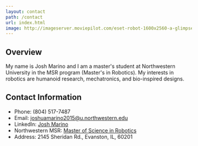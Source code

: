 ```yaml
---
layout: contact
path: /contact
url: index.html
image: http://imageserver.moviepilot.com/eset-robot-1600x2560-a-glimpse-into-the-future-this-robot-can-sing.jpeg?width=2560&height=1600
---
```


## Overview
My name is Josh Marino and I am a master's student at Northwestern University in the MSR program (Master's in Robotics). My interests in robotics are humanoid research, mechatronics, and bio-inspired designs.

## Contact Information

* Phone: (804) 517-7487
* Email: joshuamarino2015@u.northwestern.edu
* LinkedIn: [Josh Marino](https://www.linkedin.com/profile/public-profile-settings?trk=prof-edit-edit-public_profile)
* Northwestern MSR: [Master of Science in Robotics](http://robotics.northwestern.edu/)
* Address: 2145 Sheridan Rd., Evanston, IL, 60201

